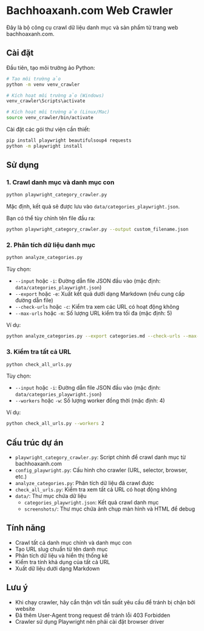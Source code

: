 # Bachhoaxanh.com Web Crawler

Đây là bộ công cụ crawl dữ liệu danh mục và sản phẩm từ trang web bachhoaxanh.com. 

## Cài đặt

Đầu tiên, tạo môi trường ảo Python:

```bash
# Tạo môi trường ảo
python -m venv venv_crawler

# Kích hoạt môi trường ảo (Windows)
venv_crawler\Scripts\activate

# Kích hoạt môi trường ảo (Linux/Mac)
source venv_crawler/bin/activate
```

Cài đặt các gói thư viện cần thiết:

```bash
pip install playwright beautifulsoup4 requests
python -m playwright install
```

## Sử dụng

### 1. Crawl danh mục và danh mục con

```bash
python playwright_category_crawler.py
```

Mặc định, kết quả sẽ được lưu vào `data/categories_playwright.json`.

Bạn có thể tùy chỉnh tên file đầu ra:

```bash
python playwright_category_crawler.py --output custom_filename.json
```

### 2. Phân tích dữ liệu danh mục

```bash
python analyze_categories.py
```

Tùy chọn:
- `--input` hoặc `-i`: Đường dẫn file JSON đầu vào (mặc định: `data/categories_playwright.json`)
- `--export` hoặc `-e`: Xuất kết quả dưới dạng Markdown (nếu cung cấp đường dẫn file)
- `--check-urls` hoặc `-c`: Kiểm tra xem các URL có hoạt động không
- `--max-urls` hoặc `-m`: Số lượng URL kiểm tra tối đa (mặc định: 5)

Ví dụ:
```bash
python analyze_categories.py --export categories.md --check-urls --max-urls 10
```

### 3. Kiểm tra tất cả URL

```bash
python check_all_urls.py 
```

Tùy chọn:
- `--input` hoặc `-i`: Đường dẫn file JSON đầu vào (mặc định: `data/categories_playwright.json`)
- `--workers` hoặc `-w`: Số lượng worker đồng thời (mặc định: 4)

Ví dụ:
```bash
python check_all_urls.py --workers 2
```

## Cấu trúc dự án

- `playwright_category_crawler.py`: Script chính để crawl danh mục từ bachhoaxanh.com
- `config_playwright.py`: Cấu hình cho crawler (URL, selector, browser, etc.)
- `analyze_categories.py`: Phân tích dữ liệu đã crawl được
- `check_all_urls.py`: Kiểm tra xem tất cả URL có hoạt động không
- `data/`: Thư mục chứa dữ liệu
  - `categories_playwright.json`: Kết quả crawl danh mục
  - `screenshots/`: Thư mục chứa ảnh chụp màn hình và HTML để debug

## Tính năng

- Crawl tất cả danh mục chính và danh mục con
- Tạo URL slug chuẩn từ tên danh mục
- Phân tích dữ liệu và hiển thị thống kê
- Kiểm tra tính khả dụng của tất cả URL
- Xuất dữ liệu dưới dạng Markdown

## Lưu ý

- Khi chạy crawler, hãy cẩn thận với tần suất yêu cầu để tránh bị chặn bởi website
- Đã thêm User-Agent trong request để tránh lỗi 403 Forbidden
- Crawler sử dụng Playwright nên phải cài đặt browser driver 